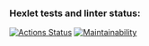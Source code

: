 ### Hexlet tests and linter status:
[![Actions Status](https://github.com/AeolusG/frontend-project-lvl1/workflows/hexlet-check/badge.svg)](https://github.com/AeolusG/frontend-project-lvl1/actions)
[![Maintainability](https://api.codeclimate.com/v1/badges/a99a88d28ad37a79dbf6/maintainability)](https://codeclimate.com/github/codeclimate/codeclimate/maintainability)